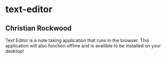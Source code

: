 # text-editor

## Christian Rockwood

Text Editor is a note taking application that runs in the browser. This application will also function offline and is availible to be installed on your desktop!